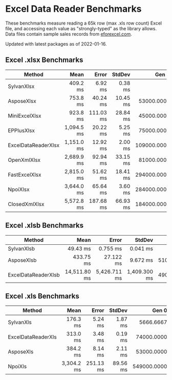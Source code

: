 # Excel Data Reader Benchmarks

These benchmarks measure reading a 65k row (max .xls row count) Excel file, and accessing each value as "strongly-typed" as the library allows.
Data files contain sample sales records from [eforexcel.com](https://eforexcel.com/wp/downloads-18-sample-csv-files-data-sets-for-testing-sales/).

Updated with latest packages as of 2022-01-16.

## Excel .xlsx Benchmarks

|              Method |       Mean |     Error |   StdDev |       Gen 0 |      Gen 1 |     Gen 2 |    Allocated |
|-------------------- |-----------:|----------:|---------:|------------:|-----------:|----------:|-------------:|
|          SylvanXlsx |   409.2 ms |   6.92 ms |  0.38 ms |           - |          - |         - |       604 KB |
|          AsposeXlsx |   753.8 ms |  40.24 ms | 10.45 ms |  53000.0000 | 10000.0000 | 2000.0000 |   270,990 KB |
|       MiniExcelXlsx |   923.8 ms | 111.03 ms | 28.84 ms |  45000.0000 |          - |         - |   186,200 KB |
|          EPPlusXlsx | 1,094.5 ms |  20.22 ms |  5.25 ms |  75000.0000 | 14000.0000 | 3000.0000 |   445,720 KB |
| ExcelDataReaderXlsx | 1,151.0 ms |  12.92 ms |  2.00 ms | 109000.0000 |          - |         - |   449,049 KB |
|         OpenXmlXlsx | 2,689.9 ms |  92.94 ms | 33.15 ms |  81000.0000 | 29000.0000 | 3000.0000 |   478,897 KB |
|       FastExcelXlsx | 2,815.0 ms |  51.62 ms | 18.41 ms | 294000.0000 | 19000.0000 | 3000.0000 | 1,290,381 KB |
|            NpoiXlsx | 3,644.0 ms |  65.64 ms |  3.60 ms | 284000.0000 | 84000.0000 | 5000.0000 | 1,583,880 KB |
|       ClosedXmlXlsx | 5,572.8 ms | 187.68 ms | 66.93 ms | 184000.0000 | 49000.0000 | 5000.0000 | 1,105,062 KB |

## Excel .xlsb Benchmarks

|              Method |         Mean |        Error |       StdDev |      Gen 0 |      Gen 1 |     Gen 2 |     Allocated |
|-------------------- |-------------:|-------------:|-------------:|-----------:|-----------:|----------:|--------------:|
|          SylvanXlsb |     49.43 ms |     0.755 ms |     0.041 ms |          - |          - |         - |     302,612 B |
|          AsposeXlsb |    433.75 ms |    27.122 ms |     9.672 ms | 51000.0000 | 10000.0000 | 2000.0000 | 269,403,456 B |
| ExcelDataReaderXlsb | 14,511.80 ms | 5,426.711 ms | 1,409.300 ms | 49000.0000 |  1000.0000 |         - | 205,082,600 B |

## Excel .xls Benchmarks

|             Method |       Mean |     Error |   StdDev |       Gen 0 |       Gen 1 |     Gen 2 | Allocated |
|------------------- |-----------:|----------:|---------:|------------:|------------:|----------:|----------:|
|          SylvanXls |   176.3 ms |   5.24 ms |  1.87 ms |   5666.6667 |           - |         - |     23 MB |
| ExcelDataReaderXls |   313.0 ms |   3.48 ms |  0.19 ms |  74000.0000 |   6000.0000 | 1000.0000 |    323 MB |
|          AsposeXls |   384.2 ms |   8.14 ms |  2.11 ms |  53000.0000 |  10000.0000 | 3000.0000 |    252 MB |
|            NpoiXls | 3,304.2 ms | 251.13 ms | 89.56 ms | 549000.0000 | 147000.0000 | 7000.0000 |  2,343 MB |